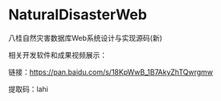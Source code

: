 # NaturalDisasterWeb
八桂自然灾害数据库Web系统设计与实现源码(新)

相关开发软件和成果视频展示：

链接：https://pan.baidu.com/s/18KpWwB_1B7AkyZhTQwrgmw 

提取码：lahi
